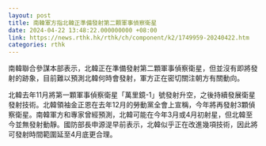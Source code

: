 ```yaml
---
layout: post
title: 南韓軍方指北韓正準備發射第二顆軍事偵察衛星
date: 2024-04-22 13:48:22.000000000 +08:00
link: https://news.rthk.hk/rthk/ch/component/k2/1749959-20240422.htm
categories: rthk
---
```


南韓聯合參謀本部表示，北韓正在準備發射第二顆軍事偵察衛星，但並沒有即將發射的跡象，目前難以預測北韓何時會發射，軍方正在密切關注朝方有關動向。

北韓去年11月將第一顆軍事偵察衛星「萬里鏡-1」號發射升空，之後持續發展衛星發射技術。北韓領袖金正恩在去年12月的勞動黨全會上宣稱，今年將再發射3顆偵察衛星。南韓軍方和專家曾經預測，北韓可能在今年3月或4月初射星，但北韓至今並無發射動靜。國防部長申源湜早前表示，北韓似乎正在改進幾項技術，因此將可發射時間範圍延至4月底更合理。
